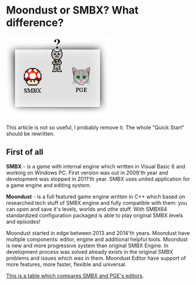 # Moondust or SMBX? What difference?

![PgeOrSmbx](Intro/QuickStart/PGEorSMBX.png)

<Note type="warning">
This article is not so useful, I probably remove it. 
The whole "Quick Start" should be rewritten. 
</Note>

## First of all

**SMBX** - is a game with internal engine which written in
Visual Basic 6 and working on Windows PC. First version
was out in 2009'th year and development was stopped in
2011'th year. SMBX uses united application for a game engine
and editing system.

 

**Moondust** - is a full featured game engine written in C++
which based on researched tech stuff of SMBX engine and fully
compatible with them: you can open and save it's levels,
worlds and othe stuff. With SMBX64 standardized configuration
packaged is able to play original SMBX levels and episodes!

Moondust started in edge between 2013 and 2014'th years. 
Moondust have multiple components: editor, engine and
additional helpful tools. Moondust is new and more progressive
system than original SMBX Engine. In development process was
solved already exists in the original SMBX problems and
issues which was in them. Moondust Editor have support of
more features, more faster, flexible and universal.

[This is a table which compares SMBX and PGE's editors](http://wohlsoft.ru/pgewiki/Editors_comparison).
  
   
